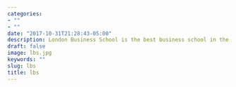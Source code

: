 ```yaml
---
categories:
- ""
- ""
date: "2017-10-31T21:28:43-05:00"
description: London Business School is the best business school in the UK. It offers graduate programs ranging from early careers to executive MBAs. Its flagship MBA programme is constantly ranked top 2 in Europe according to Financial Times.
draft: false
image: lbs.jpg
keywords: ""
slug: lbs
title: lbs
---
```


